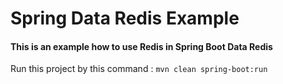 # Spring Data Redis Example

#### This is an example how to use Redis in Spring Boot Data Redis

Run this project by this command : `mvn clean spring-boot:run`